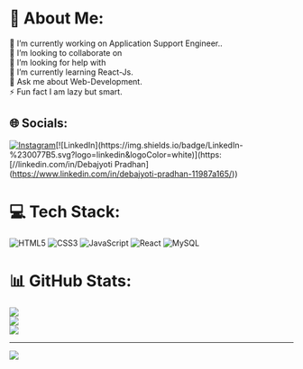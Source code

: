 
# 💫 About Me:
🔭 I’m currently working on Application Support Engineer..<br>👯 I’m looking to collaborate on<br>🤝 I’m looking for help with<br>🌱 I’m currently learning React-Js.<br>💬 Ask me about Web-Development.<br>⚡ Fun fact I am lazy but smart.


## 🌐 Socials:
[![Instagram](https://img.shields.io/badge/Instagram-%23E4405F.svg?logo=Instagram&logoColor=white)](https://instagram.com/_i_deba_)[![LinkedIn](https://img.shields.io/badge/LinkedIn-%230077B5.svg?logo=linkedin&logoColor=white)](https:[//linkedin.com/in/Debajyoti Pradhan](https://www.linkedin.com/in/debajyoti-pradhan-11987a165/)) 

# 💻 Tech Stack:
![HTML5](https://img.shields.io/badge/HTML5-%231572B6.svg?style=flat&logo=HTML5&logoColor=white) ![CSS3](https://img.shields.io/badge/css3-%231572B6.svg?style=flat&logo=css3&logoColor=white) ![JavaScript](https://img.shields.io/badge/javascript-%23323330.svg?style=flat&logo=javascript&logoColor=%23F7DF1E) ![React](https://img.shields.io/badge/react-%2320232a.svg?style=flat&logo=react&logoColor=%2361DAFB) ![MySQL](https://img.shields.io/badge/mysql-%2300f.svg?style=flat&logo=mysql&logoColor=white)
# 📊 GitHub Stats:
![](https://github-readme-stats.vercel.app/api?username=githubbydeba&theme=radical&hide_border=false&include_all_commits=false&count_private=false)<br/>
![](https://github-readme-streak-stats.herokuapp.com/?user=githubbydeba&theme=radical&hide_border=false)<br/>
![](https://github-readme-stats.vercel.app/api/top-langs/?username=githubbydeba&theme=radical&hide_border=false&include_all_commits=false&count_private=false&layout=compact)

---
[![](https://visitcount.itsvg.in/api?id=githubbydeba&icon=0&color=0)](https://visitcount.itsvg.in)

<!-- Proudly created with GPRM ( https://gprm.itsvg.in ) -->

